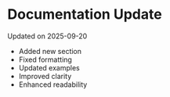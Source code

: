 # Documentation Update

Updated on 2025-09-20

- Added new section
- Fixed formatting
- Updated examples
- Improved clarity
- Enhanced readability